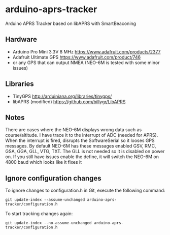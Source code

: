 # arduino-aprs-tracker

Arduino APRS Tracker based on libAPRS with SmartBeaconing

## Hardware
* Arduino Pro Mini 3.3V 8 MHz https://www.adafruit.com/products/2377
* Adafruit Ultimate GPS https://www.adafruit.com/product/746
* or any GPS that can output NMEA (NEO-6M is tested with some minor issues)

## Libraries
* TinyGPS http://arduiniana.org/libraries/tinygps/
* libAPRS (modified) https://github.com/billygr/LibAPRS

## Notes
There are cases where the NEO-6M displays wrong data such as course/altitude. I have trace it to the interrupt of ADC (needed for APRS).
When the interrupt is fired, disrupts the SoftwareSerial so it looses GPS messages.
By default NEO-6M has these messages enabled GSV, RMC, GSA, GGA, GLL, VTG, TXT. 
The GLL is not needed so it is disabled on power on. If you still have issues enable the define, it will switch the NEO-6M on 4800 baud which looks like it fixes it

## Ignore configuration changes
To ignore changes to configuration.h in Git, execute the following command:
```
git update-index --assume-unchanged arduino-aprs-tracker/configuration.h
```

To start tracking changes again:
```
git update-index --no-assume-unchanged arduino-aprs-tracker/configuration.h
```
